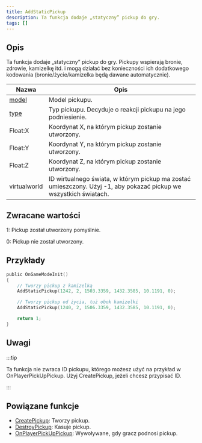 ```yaml
---
title: AddStaticPickup
description: Ta funkcja dodaje „statyczny” pickup do gry.
tags: []
---
```


## Opis

Ta funkcja dodaje „statyczny” pickup do gry. Pickupy wspierają bronie, zdrowie, kamizelkę itd. i mogą działać bez konieczności ich dodatkowego kodowania (bronie/życie/kamizelka będą dawane automatycznie).

| Nazwa                               | Opis                                                                                                              |
| ----------------------------------- | ----------------------------------------------------------------------------------------------------------------- |
| [model](../resources/pickupids.md)  | Model pickupu.                                                                                                    |
| [type](../resources/pickuptypes.md) | Typ pickupu. Decyduje o reakcji pickupu na jego podniesienie.                                                     |
| Float:X                             | Koordynat X, na którym pickup zostanie utworzony.                                                                 |
| Float:Y                             | Koordynat Y, na którym pickup zostanie utworzony.                                                                 |
| Float:Z                             | Koordynat Z, na którym pickup zostanie utworzony.                                                                 |
| virtualworld                        | ID wirtualnego świata, w którym pickup ma zostać umieszczony. Użyj -1, aby pokazać pickup we wszystkich światach. |

## Zwracane wartości

1: Pickup został utworzony pomyślnie.

0: Pickup nie został utworzony.

## Przykłady

```c
public OnGameModeInit()
{
    // Tworzy pickup z kamizelką
    AddStaticPickup(1242, 2, 1503.3359, 1432.3585, 10.1191, 0);

    // Tworzy pickup od życia, tuż obok kamizelki
    AddStaticPickup(1240, 2, 1506.3359, 1432.3585, 10.1191, 0);

    return 1;
}
```

## Uwagi

:::tip

Ta funkcja nie zwraca ID pickupu, którego możesz użyć na przykład w OnPlayerPickUpPickup. Użyj CreatePickup, jeżeli chcesz przypisać ID.

:::

## Powiązane funkcje

- [CreatePickup](CreatePickup.md): Tworzy pickup.
- [DestroyPickup](DestroyPickup.md): Kasuje pickup.
- [OnPlayerPickUpPickup](../callbacks/OnPlayerPickUpPickup.md): Wywoływane, gdy gracz podnosi pickup.
